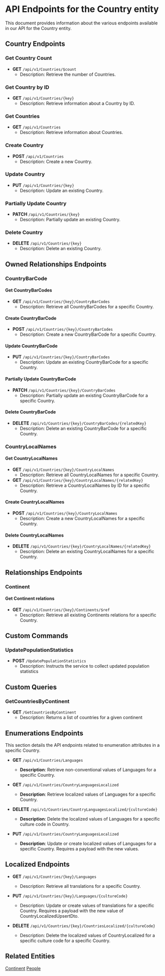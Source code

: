 # API Endpoints for the Country entity

This document provides information about the various endpoints available in our API for the Country entity.

## Country Endpoints

### Get Country Count
- **GET** `/api/v1/Countries/$count`
  - Description: Retrieve the number of Countries.

### Get Country by ID
- **GET** `/api/v1/Countries/{key}`
  - Description: Retrieve information about a Country by ID.
  
### Get Countries
- **GET** `/api/v1/Countries`
  - Description: Retrieve information about Countries.

### Create Country
- **POST** `/api/v1/Countries`
  - Description: Create a new Country.

### Update Country
- **PUT** `/api/v1/Countries/{key}`
  - Description: Update an existing Country.

### Partially Update Country
- **PATCH** `/api/v1/Countries/{key}`
  - Description: Partially update an existing Country.
 
### Delete Country
- **DELETE** `/api/v1/Countries/{key}`
  - Description: Delete an existing Country.

## Owned Relationships Endpoints

### CountryBarCode

#### Get CountryBarCodes
- **GET** `/api/v1/Countries/{key}/CountryBarCodes`
  - Description: Retrieve all CountryBarCodes for a specific Country.

#### Create CountryBarCode
- **POST** `/api/v1/Countries/{key}/CountryBarCodes`
  - Description: Create a new CountryBarCode for a specific Country.

#### Update CountryBarCode
- **PUT** `/api/v1/Countries/{key}/CountryBarCodes`
  - Description: Update an existing CountryBarCode for a specific Country.

  
#### Partially Update CountryBarCode
- **PATCH** `/api/v1/Countries/{key}/CountryBarCodes`
  - Description: Partially update an existing CountryBarCode for a specific Country.

#### Delete CountryBarCode
- **DELETE** `/api/v1/Countries/{key}/CountryBarCodes/{relatedKey}`
  - Description: Delete an existing CountryBarCode for a specific Country.

### CountryLocalNames

#### Get CountryLocalNames
- **GET** `/api/v1/Countries/{key}/CountryLocalNames`
  - Description: Retrieve all CountryLocalNames for a specific Country.
- **GET** `/api/v1/Countries/{key}/CountryLocalNames/{relatedKey}`
  - Description: Retrieve a CountryLocalNames by ID for a specific Country.

#### Create CountryLocalNames
- **POST** `/api/v1/Countries/{key}/CountryLocalNames`
  - Description: Create a new CountryLocalNames for a specific Country.

#### Delete CountryLocalNames
- **DELETE** `/api/v1/Countries/{key}/CountryLocalNames/{relatedKey}`
  - Description: Delete an existing CountryLocalNames for a specific Country.

## Relationships Endpoints

### Continent

#### Get Continent relations
- **GET** `/api/v1/Countries/{key}/Continents/$ref`
  - Description: Retrieve all existing Continents relations for a specific Country.


## Custom Commands

### UpdatePopulationStatistics
- **POST** `/UpdatePopulationStatistics`
  - Description: Instructs the service to collect updated population statistics

## Custom Queries

### GetCountriesByContinent
- **GET** `/GetCountriesByContinent`
  - Description: Returns a list of countries for a given continent

## Enumerations Endpoints

This section details the API endpoints related to enumeration attributes in a specific Country.
- **GET** `/api/v1/Countries/Languages`
  - **Description**: Retrieve non-conventional values of Languages for a specific Country.
  
- **GET** `/api/v1/Countries/CountryLanguagesLocalized`
  - **Description**: Retrieve localized values of Languages for a specific Country.

- **DELETE** `/api/v1/Countries/CountryLanguagesLocalized/{cultureCode}`
  - **Description**: Delete the localized values of Languages for a specific culture code in Country.

- **PUT** `/api/v1/Countries/CountryLanguagesLocalized`
  - **Description**: Update or create localized values of Languages for a specific Country. Requires a payload with the new values.
## Localized Endpoints
- **GET** `/api/v1/Countries/{key}/Languages`
  - Description: Retrieve all translations for a specific Country.

- **PUT** `/api/v1/Countries/{key}/Languages/{cultureCode}`
    - Description: Update or create values of translations for a specific Country. Requires a payload with the new value of CountryLocalizedUpsertDto.

- **DELETE** `/api/v1/Countries/{key}/CountriesLocalized/{cultureCode}`
    - Description: Delete the localized values of CountryLocalized for a specific culture code for a specific Country.


## Related Entities

[Continent](ContinentEndpoints.md)
[People](PeopleEndpoints.md)